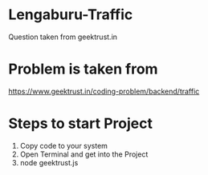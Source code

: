 # Lengaburu-Traffic
Question taken from geektrust.in

# Problem is taken from
https://www.geektrust.in/coding-problem/backend/traffic

# Steps to start Project
1. Copy code to your system
2. Open Terminal and get into the Project
3. node geektrust.js
